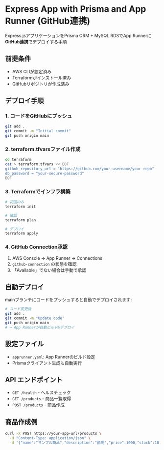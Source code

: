 # Express App with Prisma and App Runner (GitHub連携)

Express.jsアプリケーションをPrisma ORM + MySQL RDSでApp Runnerに**GitHub連携**でデプロイする手順

## 前提条件
- AWS CLIが設定済み
- Terraformがインストール済み
- GitHubリポジトリが作成済み

## デプロイ手順

### 1. コードをGitHubにプッシュ
```bash
git add .
git commit -m "Initial commit"
git push origin main
```

### 2. terraform.tfvarsファイル作成
```bash
cd terraform
cat > terraform.tfvars << EOF
github_repository_url = "https://github.com/your-username/your-repo"
db_password = "your-secure-password"
EOF
```

### 3. Terraformでインフラ構築
```bash
# 初回のみ
terraform init

# 確認
terraform plan

# デプロイ
terraform apply
```

### 4. GitHub Connection承認
1. AWS Console → App Runner → Connections
2. `github-connection` の状態を確認
3. 「Available」でない場合は手動で承認

## 自動デプロイ
mainブランチにコードをプッシュすると自動でデプロイされます:

```bash
# コード変更後
git add .
git commit -m "Update code"
git push origin main
# → App Runnerが自動ビルド&デプロイ
```

## 設定ファイル
- `apprunner.yaml`: App Runnerのビルド設定
- Prismaクライアント生成も自動実行

## API エンドポイント
- `GET /health` - ヘルスチェック
- `GET /products` - 商品一覧取得
- `POST /products` - 商品作成

## 商品作成例
```bash
curl -X POST https://your-app-url/products \
  -H "Content-Type: application/json" \
  -d '{"name":"サンプル商品","description":"説明","price":1000,"stock":10}'
```
